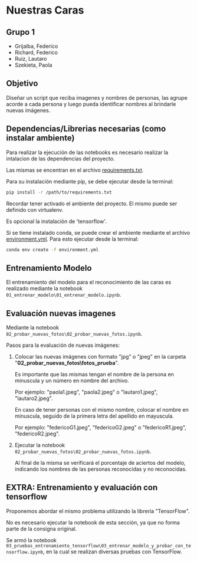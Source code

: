 # Nuestras Caras

## Grupo 1
* Grijalba, Federico
* Richard, Federico
* Ruiz, Lautaro
* Szekieta, Paola

## Objetivo
Diseñar un script que reciba imagenes y nombres de personas, las agrupe acorde a cada persona y luego pueda identificar nombres al brindarle nuevas imágenes.

## Dependencias/Librerias necesarias (como instalar ambiente)
Para realizar la ejecución de las notebooks es necesario realizar la intalacion de las dependencias del proyecto.

Las mismas se encentran en el archivo [requirements.txt](./requirements.txt).

Para su instalación mediante pip, se debe ejecutar desde la terminal:
```sh
pip install -r /path/to/requirements.txt
```

Recordar tener activado el ambiente del proyecto. El mismo puede ser definido con virtualenv.

Es opcional la instalación de 'tensorflow'.

Si se tiene instalado conda, se puede crear el ambiente mediante el archivo [environment.yml](./environment.yml). Para esto ejecutar desde la terminal:
```sh
conda env create -f environment.yml
```

## Entrenamiento Modelo

El entrenamiento del modelo para el reconocimiento de las caras es realizado mediante la notebook `01_entrenar_modelo\01_entrenar_modelo.ipynb`. 

## Evaluación nuevas imagenes

Mediante la notebook `02_probar_nuevas_fotos\02_probar_nuevas_fotos.ipynb`.

Pasos para la evaluación de nuevas imágenes:
1. Colocar las nuevas imágenes con formato "jpg" o "jpeg" en la carpeta "**02_probar_nuevas_fotos\fotos_prueba**".

    Es importante que las mismas tengan el nombre de la persona en minuscula y un número en nombre del archivo.

    Por ejemplo: "paola1.jpeg", "paola2.jpeg" o "lautaro1.jpeg", "lautaro2.jpeg".

    En caso de tener personas con el mismo nombre, colocar el nombre en minuscula, seguido de la primera letra del apellido en mayuscula.

    Por ejemplo: "federicoG1.jpeg", "federicoG2.jpeg" o "federicoR1.jpeg", "federicoR2.jpeg".

2. Ejecutar la notebook `02_probar_nuevas_fotos\02_probar_nuevas_fotos.ipynb`.

    Al final de la misma se verificará el porcentaje de aciertos del modelo, indicando los nombres de las personas reconocidas y no reconocidas.

## EXTRA: Entrenamiento y evaluación con tensorflow

Proponemos abordar el mismo problema utilizando la librería "TensorFlow".

No es necesario ejecutar la notebook de esta sección, ya que no forma parte de la consigna original.

Se armó la notebook `03_pruebas_entrenamiento_tensorflow\03_entrenar_modelo_y_probar_con_tensorflow.ipynb`, en la cual se realizan diversas pruebas con TensorFlow.
